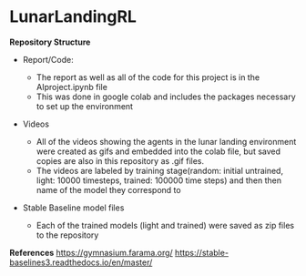 # **LunarLandingRL**

**Repository Structure**<br>
- Report/Code:
  - The report as well as all of the code for this project is in the AIproject.ipynb file
  - This was done in google colab and includes the packages necessary to set up the environment
 
- Videos
  - All of the videos showing the agents in the lunar landing environment were created as gifs and embedded into the colab file, but saved copies are also in this repository as .gif files.
  - The videos are labeled by training stage(random: initial untrained, light: 10000 timesteps, trained: 100000 time steps) and then then name of the model they correspond to
 
- Stable Baseline model files
  - Each of the trained models (light and trained) were saved as zip files to the repository

**References**
https://gymnasium.farama.org/
https://stable-baselines3.readthedocs.io/en/master/
